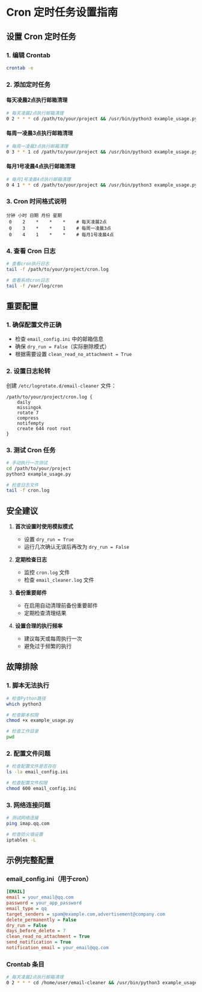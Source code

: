 # Cron 定时任务设置指南

## 设置 Cron 定时任务

### 1. 编辑 Crontab
```bash
crontab -e
```

### 2. 添加定时任务

#### 每天凌晨2点执行邮箱清理
```bash
# 每天凌晨2点执行邮箱清理
0 2 * * * cd /path/to/your/project && /usr/bin/python3 example_usage.py >> /path/to/your/project/cron.log 2>&1
```

#### 每周一凌晨3点执行邮箱清理
```bash
# 每周一凌晨3点执行邮箱清理
0 3 * * 1 cd /path/to/your/project && /usr/bin/python3 example_usage.py >> /path/to/your/project/cron.log 2>&1
```

#### 每月1号凌晨4点执行邮箱清理
```bash
# 每月1号凌晨4点执行邮箱清理
0 4 1 * * cd /path/to/your/project && /usr/bin/python3 example_usage.py >> /path/to/your/project/cron.log 2>&1
```

### 3. Cron 时间格式说明
```
分钟 小时 日期 月份 星期
 0    2    *    *    *    # 每天凌晨2点
 0    3    *    *    1    # 每周一凌晨3点
 0    4    1    *    *    # 每月1号凌晨4点
```

### 4. 查看 Cron 日志
```bash
# 查看cron执行日志
tail -f /path/to/your/project/cron.log

# 查看系统cron日志
tail -f /var/log/cron
```

## 重要配置

### 1. 确保配置文件正确
- 检查 `email_config.ini` 中的邮箱信息
- 确保 `dry_run = False`（实际删除模式）
- 根据需要设置 `clean_read_no_attachment = True`

### 2. 设置日志轮转
创建 `/etc/logrotate.d/email-cleaner` 文件：
```
/path/to/your/project/cron.log {
    daily
    missingok
    rotate 7
    compress
    notifempty
    create 644 root root
}
```

### 3. 测试 Cron 任务
```bash
# 手动执行一次测试
cd /path/to/your/project
python3 example_usage.py

# 检查日志文件
tail -f cron.log
```

## 安全建议

1. **首次设置时使用模拟模式**
   - 设置 `dry_run = True`
   - 运行几次确认无误后再改为 `dry_run = False`

2. **定期检查日志**
   - 监控 `cron.log` 文件
   - 检查 `email_cleaner.log` 文件

3. **备份重要邮件**
   - 在启用自动清理前备份重要邮件
   - 定期检查清理结果

4. **设置合理的执行频率**
   - 建议每天或每周执行一次
   - 避免过于频繁的执行

## 故障排除

### 1. 脚本无法执行
```bash
# 检查Python路径
which python3

# 检查脚本权限
chmod +x example_usage.py

# 检查工作目录
pwd
```

### 2. 配置文件问题
```bash
# 检查配置文件是否存在
ls -la email_config.ini

# 检查配置文件权限
chmod 600 email_config.ini
```

### 3. 网络连接问题
```bash
# 测试网络连接
ping imap.qq.com

# 检查防火墙设置
iptables -L
```

## 示例完整配置

### email_config.ini（用于cron）
```ini
[EMAIL]
email = your_email@qq.com
password = your_app_password
email_type = qq
target_senders = spam@example.com,advertisement@company.com
delete_permanently = False
dry_run = False
days_before_delete = 7
clean_read_no_attachment = True
send_notification = True
notification_email = your_email@qq.com
```

### Crontab 条目
```bash
# 每天凌晨2点执行邮箱清理
0 2 * * * cd /home/user/email-cleaner && /usr/bin/python3 example_usage.py >> /home/user/email-cleaner/cron.log 2>&1
``` 